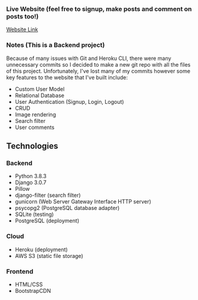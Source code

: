 ### Live Website (feel free to signup, make posts and comment on posts too!)
[Website Link](https://photo-website-share.herokuapp.com/)

### Notes (This is a Backend project)
Because of many issues with Git and Heroku CLI, there were many unnecessary commits so I decided to make a new git repo with all the files of this project. Unfortunately, I've lost many of my commits however some key features to the website that I've built include: 
- Custom User Model
- Relational Database
- User Authentication (Signup, Login, Logout)
- CRUD
- Image rendering
- Search filter
- User comments

## Technologies
### Backend

- Python 3.8.3
- Django 3.0.7
- Pillow 
- django-filter (search filter)
- gunicorn (Web Server Gateway Interface HTTP server)
- psycopg2 (PostgreSQL database adapter)
- SQLite (testing)
- PostgreSQL (deployment)

### Cloud

- Heroku (deployment)
- AWS S3 (static file storage)

### Frontend

- HTML/CSS
- BootstrapCDN
